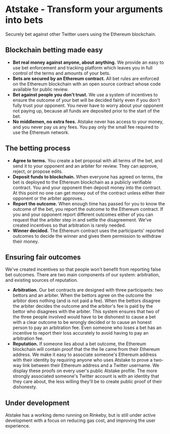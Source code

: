 # Atstake - Transform your arguments into bets

Securely bet against other Twitter users using the Ethereum blockchain.

## Blockchain betting made easy
* **Bet real money against anyone, about anything.** 
We provide an easy to use bet enforcement and tracking platform which leaves you in full control of the terms and amounts of your bets.
* **Bets are secured by an Ethereum contract.** 
All bet rules are enforced on the Ethereum blockchain with an open source contract whose code available for public review.
* **Bet against people you don't trust.** 
We use a system of incentives to ensure the outcome of your bet will be decided fairly even if you don't fully trust your opponent. You never have to worry about your opponent not paying up, because all funds are deposited prior to the start of the bet.
* **No middlemen, no extra fees.** 
Atstake never has access to your money, and you never pay us any fees. You pay only the small fee required to use the Ethereum network.

## The betting process
* **Agree to terms.** 
You create a bet proposal with all terms of the bet, and send it to your opponent and an arbiter for review. They can approve, reject, or propose edits.
* **Deposit funds to blockchain.** 
When everyone has agreed on terms, the bet is deployed to the Ethereum blockchain as a publicly verifiable contract. You and your opponent then deposit money into the contract. At this point no one can get money out of the contract unless either their opponent or the arbiter approves..
* **Report the outcome.** 
When enough time has passed for you to know the outcome of the bet, you report the outcome to the Ethereum contract.  If you and your opponent report different outcomes either of you can request that the arbiter step in and settle the disagreement. We've created incentives so that arbitration is rarely needed.
* **Winner decided.** 
The Ethereum contract uses the participants' reported outcomes to decide the winner and gives them permission to withdraw their money.

## Ensuring fair outcomes
We've created incentives so that people won't benefit from reporting false bet outcomes. There are two main components of our system: arbitration, and existing sources of reputation.
* **Arbitration.** Our bet contracts are designed with three participants: two bettors and an arbiter. When the bettors agree on the outcome the arbitor does nothing (and is not paid a fee). When the bettors disagree the arbiter decides the outcome and the arbitor's fee is paid by the bettor who disagrees with the arbiter. This system ensures that two of the three people involved would have to be dishonest to cause a bet with a clear outcome to be wrongly decided or to cause an honest person to pay an arbitration fee. Even someone who loses a bet has an incentive to report their loss accurately to avoid having to pay an arbitration fee.
* **Reputation.** If someone lies about a bet outcome, the Ethereum blockchain will contain proof that the the lie came from their Ethereum address. We make it easy to associate someone's Ethereum address with their identity by requiring anyone who uses Atstake to prove a two-way link between their Ethereum address and a Twitter username. We display these proofs on every user's public Atstake profile. The more strongly associated someone's Twitter account is with an identity that they care about, the less willing they'll be to create public proof of their dishonesty.

## Under development
Atstake has a working demo running on Rinkeby, but is still under active development with a focus on reducing gas cost, and improving the user experience.
